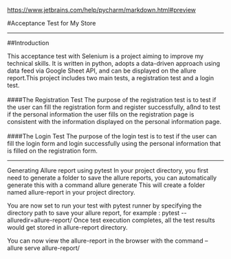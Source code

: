 
https://www.jetbrains.com/help/pycharm/markdown.html#preview

#Acceptance Test for My Store 

---
##Introduction

This acceptance test with Selenium is a project aiming to improve my technical skills. It is written in python, adopts a data-driven approach using data feed via Google Sheet API, and can be displayed on the allure report.This project includes two main tests, a registration test and a login test.
<br/><br/>
####The Registration Test
The purpose of the registration test is to test if the user can fill the registration form and register successfully, aßnd to test if the personal information the user fills on the registration page is consistent with the information displayed on the personal information page. 
<br/><br/>
####The Login Test
The purpose of the login test is to test if the user can fill the login form and login successfully using the personal information that is filled on the registration form. 

---




Generating Allure report using pytest
In your project directory, you first need to generate a folder to save the allure reports, you can automatically generate this with a command
allure generate
This will create a folder named allure-report in your project directory.

You are now set to run your test with pytest runner by specifying the directory path to save your allure report, for example :
pytest --alluredir=allure-report/
Once test execution completes, all the test results would get stored in allure-report directory.

You can now view the allure-report in the browser with the command –
allure serve allure-report/


